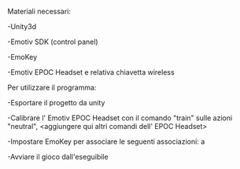 Materiali necessari:


-Unity3d

-Emotiv SDK (control panel)

-EmoKey

-Emotiv EPOC Headset e relativa chiavetta wireless



Per utilizzare il programma:

-Esportare il progetto da unity

-Calibrare l' Emotiv EPOC Headset con il comando "train" sulle azioni "neutral", <aggiungere qui altri comandi dell' EPOC Headset>

-Impostare EmoKey per associare le seguenti associazioni: <inserire comando EPOC Headset> a <inserire rispettivo tasto>
  
-Avviare il gioco dall'eseguibile

